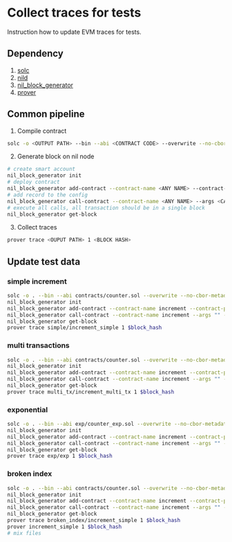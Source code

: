 # Collect traces for tests
Instruction how to update EVM traces for tests.

## Dependency
1. [solc](https://github.com/ethereum/solidity)
2. [nild](https://github.com/NilFoundation/nil)
3. [nil_block_generator](https://github.com/NilFoundation/nil)
4. [prover](https://github.com/NilFoundation/nil)

## Common pipeline
1. Compile contract
```bash
solc -o <OUTPUT PATH> --bin --abi <CONTRACT CODE> --overwrite --no-cbor-metadata --metadata-hash none
```
2. Generate block on nil node
```bash
# create smart account
nil_block_generator init
# deploy contract
nil_block_generator add-contract --contract-name <ANY NAME> --contract-path <COMPILED CONTRACT>
# add record to the config
nil_block_generator call-contract --contract-name <ANY NAME> --args <CALL ARGS> --method <CONTRACT METHOD> --count <MUN CALLs>
# execute all calls, all transaction should be in a single block
nil_block_generator get-block
```
3. Collect traces
```bash
prover trace <OUPUT PATH> 1 <BLOCK HASH>
```

## Update test data

### simple increment
```bash
solc -o . --bin --abi contracts/counter.sol --overwrite --no-cbor-metadata --metadata-hash none
nil_block_generator init
nil_block_generator add-contract --contract-name increment --contract-path SimpleStorage
nil_block_generator call-contract --contract-name increment --args "" --method increment --count 1
nil_block_generator get-block
prover trace simple/increment_simple 1 $block_hash
```

### multi transactions
```bash
solc -o . --bin --abi contracts/counter.sol --overwrite --no-cbor-metadata --metadata-hash none
nil_block_generator init
nil_block_generator add-contract --contract-name increment --contract-path SimpleStorage
nil_block_generator call-contract --contract-name increment --args "" --method increment --count 2
nil_block_generator get-block
prover trace multi_tx/increment_multi_tx 1 $block_hash
```

### exponential
```bash
solc -o . --bin --abi exp/counter_exp.sol --overwrite --no-cbor-metadata --metadata-hash none
nil_block_generator init
nil_block_generator add-contract --contract-name increment --contract-path SimpleStorage
nil_block_generator call-contract --contract-name increment --args "" --method increment --count 1
nil_block_generator get-block
prover trace exp/exp 1 $block_hash
```

### broken index
```bash
solc -o . --bin --abi contracts/counter.sol --overwrite --no-cbor-metadata --metadata-hash none
nil_block_generator init
nil_block_generator add-contract --contract-name increment --contract-path SimpleStorage
nil_block_generator call-contract --contract-name increment --args "" --method increment --count 1
nil_block_generator get-block
prover trace broken_index/increment_simple 1 $block_hash
prover increment_simple 1 $block_hash
# mix files
```